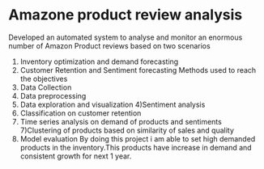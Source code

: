 # Amazone product review analysis
Developed an automated system to analyse and monitor an enormous number of Amazon Product reviews
based on two scenarios
1) Inventory optimization and demand forecasting
2) Customer Retention and Sentiment forecasting
Methods used to reach the objectives
1) Data Collection
2) Data preprocessing
3) Data exploration and visualization
4)Sentiment analysis
5) Classification on customer retention
6) Time series analysis on demand of products and sentiments
7)Clustering of products based on similarity of sales and quality
8) Model evaluation
By doing this project i am able to set high demanded products in the inventory.This products have increase in demand and consistent growth for next 1 year.
